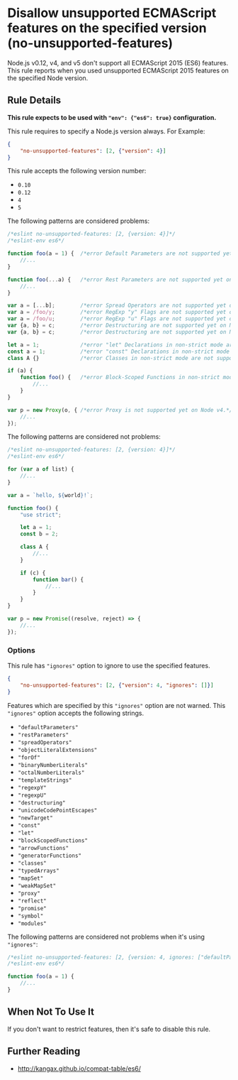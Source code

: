 # Disallow unsupported ECMAScript features on the specified version (no-unsupported-features)

Node.js v0.12, v4, and v5 don't support all ECMAScript 2015 (ES6) features.
This rule reports when you used unsupported ECMAScript 2015 features on the specified Node version.

## Rule Details

**This rule expects to be used with `"env": {"es6": true}` configuration.**

This rule requires to specify a Node.js version always.
For Example:

```json
{
    "no-unsupported-features": [2, {"version": 4}]
}
```

This rule accepts the following version number:

- `0.10`
- `0.12`
- `4`
- `5`

The following patterns are considered problems:

```js
/*eslint no-unsupported-features: [2, {version: 4}]*/
/*eslint-env es6*/

function foo(a = 1) {  /*error Default Parameters are not supported yet on Node v4.*/
    //...
}

function foo(...a) {   /*error Rest Parameters are not supported yet on Node v4.*/
    //...
}

var a = [...b];        /*error Spread Operators are not supported yet on Node v4.*/
var a = /foo/y;        /*error RegExp "y" Flags are not supported yet on Node v4.*/
var a = /foo/u;        /*error RegExp "u" Flags are not supported yet on Node v4.*/
var {a, b} = c;        /*error Destructuring are not supported yet on Node v4.*/
var {a, b} = c;        /*error Destructuring are not supported yet on Node v4.*/

let a = 1;             /*error "let" Declarations in non-strict mode are not supported yet on Node v4.*/
const a = 1;           /*error "const" Declarations in non-strict mode are not supported yet on Node v4.*/
class A {}             /*error Classes in non-strict mode are not supported yet on Node v4.*/

if (a) {
    function foo() {   /*error Block-Scoped Functions in non-strict mode are not supported yet on Node v4.*/
        //...
    }
}

var p = new Proxy(o, { /*error Proxy is not supported yet on Node v4.*/
    //...
});
```

The following patterns are considered not problems:

```js
/*eslint no-unsupported-features: [2, {version: 4}]*/
/*eslint-env es6*/

for (var a of list) {
    //...
}

var a = `hello, ${world}!`;

function foo() {
    "use strict";

    let a = 1;
    const b = 2;

    class A {
        //...
    }

    if (c) {
        function bar() {
            //...
        }
    }
}

var p = new Promise((resolve, reject) => {
    //...
});
```

### Options

This rule has `"ignores"` option to ignore to use the specified features.

```json
{
    "no-unsupported-features": [2, {"version": 4, "ignores": []}]
}
```

Features which are specified by this `"ignores"` option are not warned.
This `"ignores"` option accepts the following strings.

- `"defaultParameters"`
- `"restParameters"`
- `"spreadOperators"`
- `"objectLiteralExtensions"`
- `"forOf"`
- `"binaryNumberLiterals"`
- `"octalNumberLiterals"`
- `"templateStrings"`
- `"regexpY"`
- `"regexpU"`
- `"destructuring"`
- `"unicodeCodePointEscapes"`
- `"newTarget"`
- `"const"`
- `"let"`
- `"blockScopedFunctions"`
- `"arrowFunctions"`
- `"generatorFunctions"`
- `"classes"`
- `"typedArrays"`
- `"mapSet"`
- `"weakMapSet"`
- `"proxy"`
- `"reflect"`
- `"promise"`
- `"symbol"`
- `"modules"`

The following patterns are considered not problems when it's using `"ignores"`:

```js
/*eslint no-unsupported-features: [2, {version: 4, ignores: ["defaultParameters"]}]*/
/*eslint-env es6*/

function foo(a = 1) {
    //...
}
```

## When Not To Use It

If you don't want to restrict features, then it's safe to disable this rule.

## Further Reading

- http://kangax.github.io/compat-table/es6/
